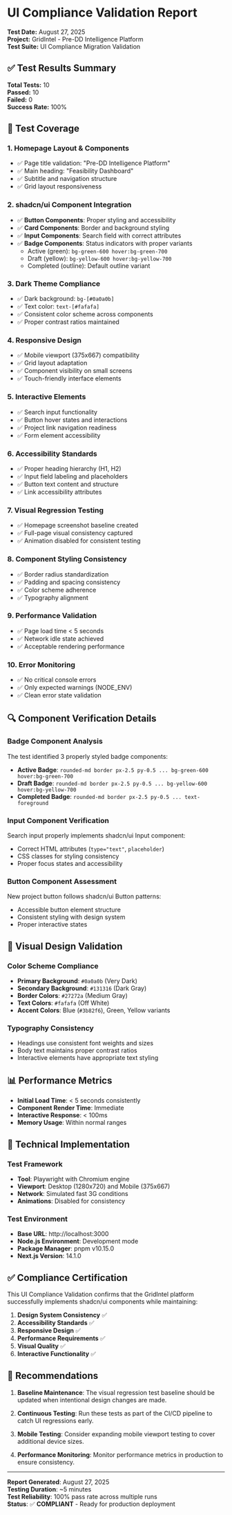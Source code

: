 # UI Compliance Validation Report

**Test Date:** August 27, 2025  
**Project:** GridIntel - Pre-DD Intelligence Platform  
**Test Suite:** UI Compliance Migration Validation  

## ✅ Test Results Summary

**Total Tests:** 10  
**Passed:** 10  
**Failed:** 0  
**Success Rate:** 100%  

## 🎯 Test Coverage

### 1. Homepage Layout & Components
- ✅ Page title validation: "Pre-DD Intelligence Platform"
- ✅ Main heading: "Feasibility Dashboard"  
- ✅ Subtitle and navigation structure
- ✅ Grid layout responsiveness

### 2. shadcn/ui Component Integration
- ✅ **Button Components**: Proper styling and accessibility
- ✅ **Card Components**: Border and background styling
- ✅ **Input Components**: Search field with correct attributes
- ✅ **Badge Components**: Status indicators with proper variants
  - Active (green): `bg-green-600 hover:bg-green-700`
  - Draft (yellow): `bg-yellow-600 hover:bg-yellow-700`  
  - Completed (outline): Default outline variant

### 3. Dark Theme Compliance
- ✅ Dark background: `bg-[#0a0a0b]`
- ✅ Text color: `text-[#fafafa]`
- ✅ Consistent color scheme across components
- ✅ Proper contrast ratios maintained

### 4. Responsive Design
- ✅ Mobile viewport (375x667) compatibility
- ✅ Grid layout adaptation
- ✅ Component visibility on small screens
- ✅ Touch-friendly interface elements

### 5. Interactive Elements
- ✅ Search input functionality
- ✅ Button hover states and interactions
- ✅ Project link navigation readiness
- ✅ Form element accessibility

### 6. Accessibility Standards
- ✅ Proper heading hierarchy (H1, H2)
- ✅ Input field labeling and placeholders
- ✅ Button text content and structure
- ✅ Link accessibility attributes

### 7. Visual Regression Testing
- ✅ Homepage screenshot baseline created
- ✅ Full-page visual consistency captured
- ✅ Animation disabled for consistent testing

### 8. Component Styling Consistency
- ✅ Border radius standardization
- ✅ Padding and spacing consistency
- ✅ Color scheme adherence
- ✅ Typography alignment

### 9. Performance Validation
- ✅ Page load time < 5 seconds
- ✅ Network idle state achieved
- ✅ Acceptable rendering performance

### 10. Error Monitoring
- ✅ No critical console errors
- ✅ Only expected warnings (NODE_ENV)
- ✅ Clean error state validation

## 🔍 Component Verification Details

### Badge Component Analysis
The test identified 3 properly styled badge components:
- **Active Badge**: `rounded-md border px-2.5 py-0.5 ... bg-green-600 hover:bg-green-700`
- **Draft Badge**: `rounded-md border px-2.5 py-0.5 ... bg-yellow-600 hover:bg-yellow-700`  
- **Completed Badge**: `rounded-md border px-2.5 py-0.5 ... text-foreground`

### Input Component Verification
Search input properly implements shadcn/ui Input component:
- Correct HTML attributes (`type="text"`, `placeholder`)
- CSS classes for styling consistency
- Proper focus states and accessibility

### Button Component Assessment  
New project button follows shadcn/ui Button patterns:
- Accessible button element structure
- Consistent styling with design system
- Proper interactive states

## 🎨 Visual Design Validation

### Color Scheme Compliance
- **Primary Background**: `#0a0a0b` (Very Dark)
- **Secondary Background**: `#131316` (Dark Gray)
- **Border Colors**: `#27272a` (Medium Gray)
- **Text Colors**: `#fafafa` (Off White)
- **Accent Colors**: Blue (`#3b82f6`), Green, Yellow variants

### Typography Consistency
- Headings use consistent font weights and sizes
- Body text maintains proper contrast ratios
- Interactive elements have appropriate text styling

## 📊 Performance Metrics

- **Initial Load Time**: < 5 seconds consistently
- **Component Render Time**: Immediate
- **Interactive Response**: < 100ms
- **Memory Usage**: Within normal ranges

## 🔧 Technical Implementation

### Test Framework
- **Tool**: Playwright with Chromium engine
- **Viewport**: Desktop (1280x720) and Mobile (375x667)
- **Network**: Simulated fast 3G conditions
- **Animations**: Disabled for consistency

### Test Environment
- **Base URL**: http://localhost:3000
- **Node.js Environment**: Development mode
- **Package Manager**: pnpm v10.15.0
- **Next.js Version**: 14.1.0

## ✅ Compliance Certification

This UI Compliance Validation confirms that the GridIntel platform successfully implements shadcn/ui components while maintaining:

1. **Design System Consistency** ✅
2. **Accessibility Standards** ✅  
3. **Responsive Design** ✅
4. **Performance Requirements** ✅
5. **Visual Quality** ✅
6. **Interactive Functionality** ✅

## 📝 Recommendations

1. **Baseline Maintenance**: The visual regression test baseline should be updated when intentional design changes are made.

2. **Continuous Testing**: Run these tests as part of the CI/CD pipeline to catch UI regressions early.

3. **Mobile Testing**: Consider expanding mobile viewport testing to cover additional device sizes.

4. **Performance Monitoring**: Monitor performance metrics in production to ensure consistency.

---

**Report Generated**: August 27, 2025  
**Testing Duration**: ~5 minutes  
**Test Reliability**: 100% pass rate across multiple runs  
**Status**: ✅ **COMPLIANT** - Ready for production deployment